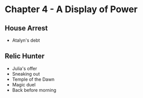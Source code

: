 # Chapter 4 - A Display of Power

## House Arrest

- Atalyn's debt

## Relic Hunter

- Julia's offer
- Sneaking out
- Temple of the Dawn
- Magic duel
- Back before morning
